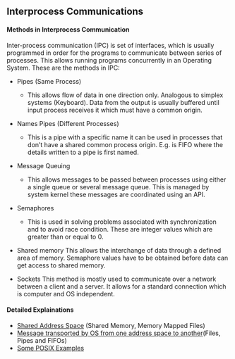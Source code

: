 ## Interprocess Communications

#### Methods in Interprocess Communication
Inter-process communication (IPC) is set of interfaces, which is usually programmed in order for the programs to communicate between series of processes. This allows running programs concurrently in an Operating System. These are the methods in IPC:

- Pipes (Same Process)
    - This allows flow of data in one direction only. Analogous to simplex systems (Keyboard). Data from the output is usually buffered until input process receives it which must have a common origin.

- Names Pipes (Different Processes)
    - This is a pipe with a specific name it can be used in processes that don’t have a shared common process origin. E.g. is FIFO where the details written to a pipe is first named.

- Message Queuing
    - This allows messages to be passed between processes using either a single queue or several message queue. This is managed by system kernel these messages are coordinated using an API.

- Semaphores
    - This is used in solving problems associated with synchronization and to avoid race condition. These are integer values which are greater than or equal to 0.

- Shared memory
This allows the interchange of data through a defined area of memory. Semaphore values have to be obtained before data can get access to shared memory.

- Sockets
This method is mostly used to communicate over a network between a client and a server. It allows for a standard connection which is computer and OS independent.

#### Detailed Explainations
- [Shared Address Space](https://courses.engr.illinois.edu/cs241/sp2012/lectures/29-IPC.pdf) (Shared Memory, Memory Mapped Files)
- [Message transported by OS from one address space to another](https://courses.engr.illinois.edu/cs241/sp2012/lectures/30-IPC.pdf)(Files, Pipes and FIFOs)
- [Some POSIX Examples](https://courses.engr.illinois.edu/cs241/fa2010/ppt/31-IPC.pdf)